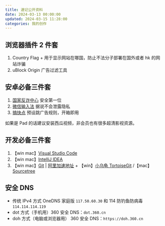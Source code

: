 ```yaml
---
title: 速记公开资料
date: 2024-03-13 00:00:00
updated: 2024-03-15 11:28:00
categories: 我的创作
---
```


## 浏览器插件 2 件套

1. Country Flag + 用于显示网站在哪国，防止不法分子部署在国外或者 hk 的网站诈骗
2. uBlock Origin 广告过滤工具

## 安卓必备三件套

1. [国家反诈中心](https://sj.qq.com/appdetail/com.hicorenational.antifraud) 安全第一位
2. [微信输入法](https://z.weixin.qq.com/) 据说不会泄露隐私
3. [搞快点](https://gkd.li/guide/) 预设跳广告规则，开箱即用

如果是 Pad 的话建议安装西瓜视频，非会员也有很多超清影视资源。

## 开发必备三件套

1. 【win mac】[Visual Studio Code](https://code.visualstudio.com/)
2. 【win mac】[IntelliJ IDEA](https://www.jetbrains.com/idea/)
3. 【win mac】[Git](https://git-scm.com) | [阿里加速地址](https://registry.npmmirror.com/binary.html?path=git-for-windows/) + 【win】[小乌龟 TortoiseGit](https://tortoisegit.org/download/) /【mac】[Sourcetree](https://www.sourcetreeapp.com/)

## 安全 DNS

* 传统 IPv4 方式 OneDNS 家庭版 `117.50.60.30` 和 114 防钓鱼防病毒 `114.114.114.119`
* dot 方式（手机用）360 安全 DNS：`dot.360.cn`
* doh 方式（电脑或浏览器用） 360 安全 DNS：`https://doh.360.cn`
